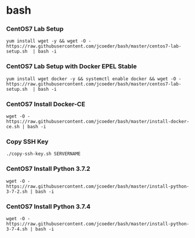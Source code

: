 # bash

### CentOS7 Lab Setup
`yum install wget -y && wget -O - https://raw.githubusercontent.com/jcoeder/bash/master/centos7-lab-setup.sh  | bash -i`

### CentOS7 Lab Setup with Docker EPEL Stable
`yum install wget docker -y && systemctl enable docker && wget -O - https://raw.githubusercontent.com/jcoeder/bash/master/centos7-lab-setup.sh  | bash -i`

###  CentOS7 Install Docker-CE
`wget -O - https://raw.githubusercontent.com/jcoeder/bash/master/install-docker-ce.sh | bash -i`

### Copy SSH Key
`./copy-ssh-key.sh SERVERNAME`

### CentOS7 Install Python 3.7.2
`wget -O - https://raw.githubusercontent.com/jcoeder/bash/master/install-python-3-7-2.sh | bash -i`

###  CentOS7 Install Python 3.7.4
`wget -O - https://raw.githubusercontent.com/jcoeder/bash/master/install-python-3-7-4.sh | bash -i`
